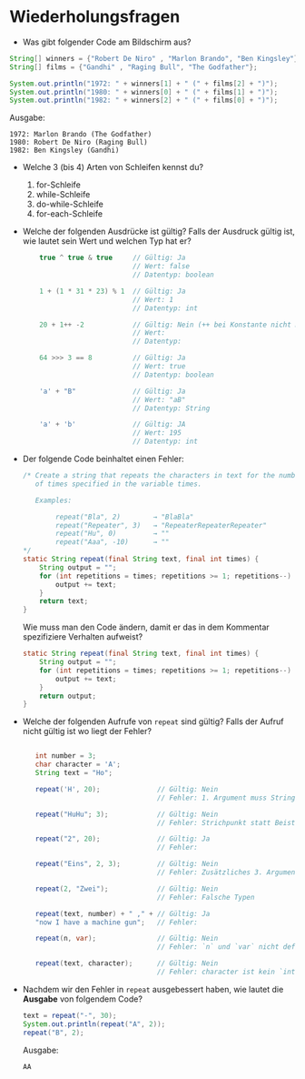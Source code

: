 # Wiederholungsfragen

-  Was gibt folgender Code am Bildschirm aus?

  ```java
  String[] winners = {"Robert De Niro" , "Marlon Brando", "Ben Kingsley"};
  String[] films = {"Gandhi" , "Raging Bull", "The Godfather"};

  System.out.println("1972: " + winners[1] + " (" + films[2] + ")");
  System.out.println("1980: " + winners[0] + " (" + films[1] + ")");
  System.out.println("1982: " + winners[2] + " (" + films[0] + ")");
  ```

  Ausgabe:

  ```
  1972: Marlon Brando (The Godfather)
  1980: Robert De Niro (Raging Bull)
  1982: Ben Kingsley (Gandhi)
  ```

-  Welche 3 (bis 4) Arten von Schleifen kennst du?

   1. for-Schleife
   2. while-Schleife
   3. do-while-Schleife
   4. for-each-Schleife

- Welche der folgenden Ausdrücke ist gültig? Falls der Ausdruck gültig ist, wie lautet sein Wert und welchen Typ hat er?

  ```java
      true ^ true & true     // Gültig: Ja
                             // Wert: false
                             // Datentyp: boolean

      1 + (1 * 31 * 23) % 1  // Gültig: Ja
                             // Wert: 1
                             // Datentyp: int

      20 + 1++ -2            // Gültig: Nein (++ bei Konstante nicht möglich)
                             // Wert:
                             // Datentyp:

      64 >>> 3 == 8          // Gültig: Ja
                             // Wert: true
                             // Datentyp: boolean

      'a' + "B"              // Gültig: Ja
                             // Wert: "aB"
                             // Datentyp: String

      'a' + 'b'              // Gültig: JA
                             // Wert: 195
                             // Datentyp: int
  ```

- Der folgende Code beinhaltet einen Fehler:

   ```java
   /* Create a string that repeats the characters in text for the number
      of times specified in the variable times.

      Examples:

           repeat("Bla", 2)        → "BlaBla"
           repeat("Repeater", 3)   → "RepeaterRepeaterRepeater"
           repeat("Hu", 0)         → ""
           repeat("Aaa", -10)      → ""
   */
   static String repeat(final String text, final int times) {
       String output = "";
       for (int repetitions = times; repetitions >= 1; repetitions--) {
           output += text;
       }
       return text;
   }
   ```

   Wie muss man den Code ändern, damit er das in dem Kommentar spezifiziere Verhalten aufweist?

   ```java
   static String repeat(final String text, final int times) {
       String output = "";
       for (int repetitions = times; repetitions >= 1; repetitions--) {
           output += text;
       }
       return output;
   }
   ```

- Welche der folgenden Aufrufe von `repeat` sind gültig? Falls der Aufruf nicht gültig ist wo liegt der Fehler?

   ```java

      int number = 3;
      char character = 'A';
      String text = "Ho";

      repeat('H', 20);              // Gültig: Nein
                                    // Fehler: 1. Argument muss String sein

      repeat("HuHu"; 3);            // Gültig: Nein
                                    // Fehler: Strichpunkt statt Beistrich

      repeat("2", 20);              // Gültig: Ja
                                    // Fehler:

      repeat("Eins", 2, 3);         // Gültig: Nein
                                    // Fehler: Zusätzliches 3. Argument

      repeat(2, "Zwei");            // Gültig: Nein
                                    // Fehler: Falsche Typen

      repeat(text, number) + " ," + // Gültig: Ja
      "now I have a machine gun";   // Fehler:

      repeat(n, var);               // Gültig: Nein
                                    // Fehler: `n` und `var` nicht definiert

      repeat(text, character);      // Gültig: Nein
                                    // Fehler: character ist kein `int`
   ```

- Nachdem wir den Fehler in `repeat` ausgebessert haben, wie lautet die **Ausgabe** von folgendem Code?

  ```java
  text = repeat("-", 30);
  System.out.println(repeat("A", 2));
  repeat("B", 2);
  ```

  Ausgabe:

  ```
  AA
  ```

